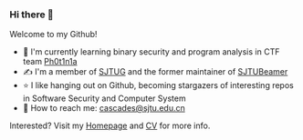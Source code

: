 ### Hi there 👋

<!--
**cascades-sjtu/cascades-sjtu** is a ✨ _special_ ✨ repository because its `README.md` (this file) appears on your GitHub profile.

Here are some ideas to get you started:

- 🔭 I’m currently working on ...
- 🌱 I’m currently learning ...
- 👯 I’m looking to collaborate on ...
- 🤔 I’m looking for help with ...
- 💬 Ask me about ...
- 📫 How to reach me: ...
- 😄 Pronouns: ...
- ⚡ Fun fact: ...
-->
Welcome to my Github!
<!-- - 👨‍🎓 I'm an undergraduate student in [SJTU-CSE-MISL](https://github.com/MISL-SJTU) -->
- 📓 I'm currently learning binary security and program analysis in CTF team [Ph0t1n1a](https://ctftime.org/team/55197/)
- ✍️ I'm a member of [SJTUG](https://github.com/sjtug) and the former maintainer of [SJTUBeamer](https://github.com/sjtug/SJTUBeamer)
- ⭐ I like hanging out on Github, becoming stargazers of interesting repos in Software Security and Computer System
- 📧 How to reach me: cascades@sjtu.edu.cn

Interested? Visit my [Homepage](https://xiangchen.xyz) and [CV](https://cascades-sjtu.github.io/assets/pdfs/CV.pdf) for more info.

<!-- ![Anurag's GitHub stats](https://github-readme-stats.vercel.app/api?username=cascades-sjtu&show_icons=true&theme=radical) -->
